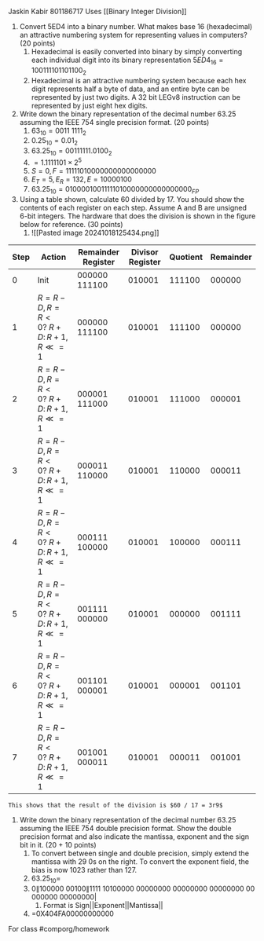 Jaskin Kabir
801186717
Uses [[Binary Integer Division]]
1. Convert 5ED4 into a binary number. What makes base 16 (hexadecimal) an attractive numbering system for representing values in computers? (20 points)
	1. Hexadecimal is easily converted into binary by simply converting each individual digit into its binary representation $5ED4_{16} = 1001 1110 1101 100_{2}$
	2. Hexadecimal is an attractive numbering system because each hex digit represents half a byte of data, and an entire byte can be represented by just two digits. A 32 bit LEGv8 instruction can be represented by just eight hex digits.
2. Write down the binary representation of the decimal number 63.25 assuming the IEEE 754 single precision format. (20 points)
	1. $63_{10}=0011\ 1111_{2}$
	2. $0.25_{10}=0.01_{2}$
	3. $63.25_{10}=00111111.0100_{2}$
	4. $=1.1111101 \times 2^{5}$
	5. $S=0,\, F=11111010000000000000000$
	6. $E_{T}=5,\,E_{R}=132,\,E=10000100$
	7. $63.25_{10}=01000010011111010000000000000000_{FP}$
3. Using a table shown, calculate 60 divided by 17. You should show the contents of each register on each step. Assume A and B are unsigned 6-bit integers. The hardware that does the division is shown in the figure below for reference. (30 points) 
	1. ![[Pasted image 20241018125434.png]]

| Step | Action                                   | Remainder Register | Divisor Register | Quotient | Remainder |
| ---- | ---------------------------------------- | ------------------ | ---------------- | -------- | --------- |
| 0    | Init                                     | 000000 111100      | 010001           | 111100   | 000000    |
| 1    | $R=R-D,\,R=R < 0 ?\ R+D:\, R+1,\,R\ll=1$ | 000000 111100      | 010001           | 111100   | 000000    |
| 2    | $R=R-D,\,R=R < 0 ?\ R+D:\, R+1,\,R\ll=1$ | 000001 111000      | 010001           | 111000   | 000001    |
| 3    | $R=R-D,\,R=R < 0 ?\ R+D:\, R+1,\,R\ll=1$ | 000011 110000      | 010001           | 110000   | 000011    |
| 4    | $R=R-D,\,R=R < 0 ?\ R+D:\, R+1,\,R\ll=1$ | 000111 100000      | 010001           | 100000   | 000111    |
| 5    | $R=R-D,\,R=R < 0 ?\ R+D:\, R+1,\,R\ll=1$ | 001111 000000      | 010001           | 000000   | 001111    |
| 6    | $R=R-D,\,R=R < 0 ?\ R+D:\, R+1,\,R\ll=1$ | 001101 000001      | 010001           | 000001   | 001101    |
| 7    | $R=R-D,\,R=R < 0 ?\ R+D:\, R+1,\,R\ll=1$ | 001001 000011      | 010001           | 000011   | 001001    |
	This shows that the result of the division is $60 / 17 = 3r9$

1. Write down the binary representation of the decimal number 63.25 assuming the IEEE 754 double precision format. Show the double precision format and also indicate the mantissa, exponent and the sign bit in it. (20 + 10 points)
	1. To convert between single and double precision, simply extend the mantissa with 29 0s on the right. To convert the exponent field, the bias is now 1023 rather than 127.
	2. $63.25_{10}=$
	3. $0\| 100000\ 00100\| 1111\ 10100000\ 00000000\ 00000000\ 00000000\ 00000000\ 00000000|$
		1. Format is Sign||Exponent||Mantissa||
	4. =0X404FA00000000000

For class #comporg/homework